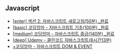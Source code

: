 ## Javascript

- [[enter] 섹션 2: 자바스크립트 새로고침(50분) _완료](https://hyoon-share.notion.site/enter-2-50-_-d3ecb59a7059459885e5ba38c148dcc1)
- [[basic] 코딩앙마 - 자바스크립트 기초(100분) _완료](https://hyoon-share.notion.site/basic-100-_-a624a985af7f432f88590b136f546512)
- [[medium] 코딩앙마 - 자바스크립트 중급(140분) _완료](https://hyoon-share.notion.site/medium-140-_-cc9f1ed7cfa34eca95a4cb2e9d5732b2)
- [[deep] Udemy - 클린코드 자바스크립트(8시간13분)](https://hyoon-share.notion.site/deep-Udemy-8-13-f738610f75a149399ad1eeea909c020c)
- [+코딩앙마 - 자바스크립트 DOM & EVENT](https://hyoon-share.notion.site/DOM-EVENT-a3bdb8c0e428420d9edc30890d792661)